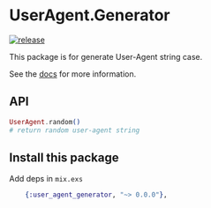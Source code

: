 # UserAgent.Generator

[![release](https://github.com/gsmlg-dev/user_agent_generator/actions/workflows/test-and-release.yml/badge.svg)](https://github.com/gsmlg-dev/user_agent_generator/actions/workflows/test-and-release.yml)

This package is for generate User-Agent string case.

See the [docs](https://hexdocs.pm/user_agent_generator/) for more information.

## API

```elixir
UserAgent.random()
# return random user-agent string
```

## Install this package

Add deps in `mix.exs`

```elixir
    {:user_agent_generator, "~> 0.0.0"},
```



